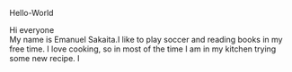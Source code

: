 Hello-World 

Hi  everyone   
My name is  Emanuel  Sakaita.I like to play soccer and  reading books in my free  time.
I  love cooking, so in most of the time I am in my kitchen trying some new recipe. I 
